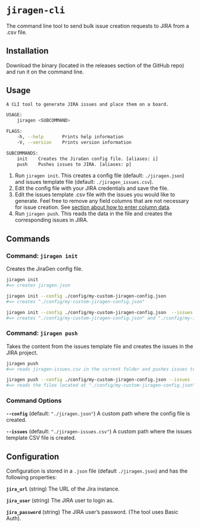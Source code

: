 # `jiragen-cli`

The command line tool to send bulk issue creation requests to JIRA from a .csv file.

## Installation

Download the binary (located in the releases section of the GitHub repo) and run it on the command line.

## Usage

```bash
A CLI tool to generate JIRA issues and place them on a board.

USAGE:
    jiragen <SUBCOMMAND>

FLAGS:
    -h, --help       Prints help information
    -V, --version    Prints version information

SUBCOMMANDS:
    init    Creates the JiraGen config file. [aliases: i]
    push    Pushes issues to JIRA. [aliases: p]
```

1. Run `jiragen init`. This creates a config file (default: `./jiragen.json`) and issues template file (default: `./jiragen_issues.csv`).
1. Edit the config file with your JIRA credentials and save the file.
1. Edit the issues template .csv file with the issues you would like to generate. Feel free to remove any field columns that are not necessary for issue creation. See [section about how to enter column data](../#csv-syntax).
1. Run `jiragen push`. This reads the data in the file and creates the corresponding issues in JIRA.

## Commands

### Command: `jiragen init`

Creates the JiraGen config file.

```bash
jiragen init
#=> creates jiragen.json

jiragen init --config ./config/my-custom-jiragen-config.json
#=> creates "./config/my-custom-jiragen-config.json"

jiragen init --config ./config/my-custom-jiragen-config.json  --issues ./config/my-issues-template.csv
#=> creates "./config/my-custom-jiragen-config.json" and "./config/my-issues-template.csv"
```

### Command: `jiragen push`

Takes the content from the issues template file and creates the issues in the JIRA project.

```bash
jiragen push
#=> reads jiragen-issues.csv in the current folder and pushes issues to JIRA

jiragen push --config ./config/my-custom-jiragen-config.json --issues ./config/my-issues-template.csv
#=> reads the files located at "./config/my-custom-jiragen-config.json" and "./config/my-issues-template.csv" and pushes issues to JIRA
```

### Command Options

**`--config`** (default: `"./jiragen.json"`)
A custom path where the config file is created.

**`--issues`** (default: `"./jiragen-issues.csv"`)
A custom path where the issues template CSV file is created.

## Configuration

Configuration is stored in a `.json` file (default `./jiragen.json`) and has the following properties:

**`jira_url`** (string)
The URL of the Jira instance.

**`jira_user`** (string)
The JIRA user to login as.

**`jira_password`** (string)
The JIRA user’s password. (The tool uses Basic Auth).
